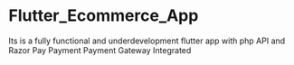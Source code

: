 # Flutter_Ecommerce_App
Its is a fully functional and underdevelopment flutter app with php API and Razor Pay Payment Payment Gateway Integrated
